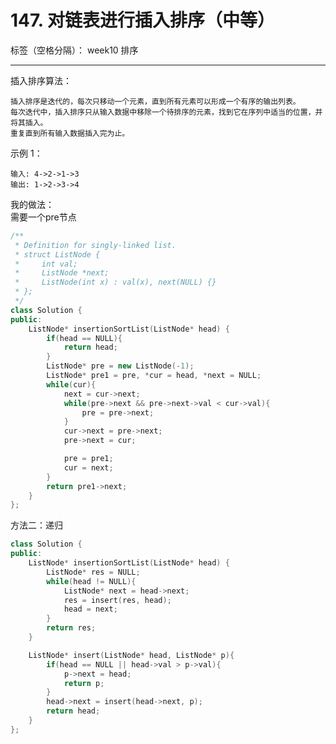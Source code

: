 ﻿# 147. 对链表进行插入排序（中等）

标签（空格分隔）： week10 排序

---

插入排序算法：

    插入排序是迭代的，每次只移动一个元素，直到所有元素可以形成一个有序的输出列表。
    每次迭代中，插入排序只从输入数据中移除一个待排序的元素，找到它在序列中适当的位置，并将其插入。
    重复直到所有输入数据插入完为止。

 

示例 1：

    输入: 4->2->1->3
    输出: 1->2->3->4


我的做法：  
需要一个pre节点
```C++
/**
 * Definition for singly-linked list.
 * struct ListNode {
 *     int val;
 *     ListNode *next;
 *     ListNode(int x) : val(x), next(NULL) {}
 * };
 */
class Solution {
public:
    ListNode* insertionSortList(ListNode* head) {
        if(head == NULL){
            return head;
        }
        ListNode* pre = new ListNode(-1);
        ListNode* pre1 = pre, *cur = head, *next = NULL;
        while(cur){
            next = cur->next;
            while(pre->next && pre->next->val < cur->val){
                pre = pre->next;
            }
            cur->next = pre->next;
            pre->next = cur;

            pre = pre1;
            cur = next;
        }
        return pre1->next;
    }
};
```
方法二：递归
```C++
class Solution {
public:
    ListNode* insertionSortList(ListNode* head) {
        ListNode* res = NULL;
        while(head != NULL){
            ListNode* next = head->next;
            res = insert(res, head);
            head = next;
        }
        return res;
    }

    ListNode* insert(ListNode* head, ListNode* p){
        if(head == NULL || head->val > p->val){
            p->next = head;
            return p;
        }
        head->next = insert(head->next, p);
        return head;
    }
};
```